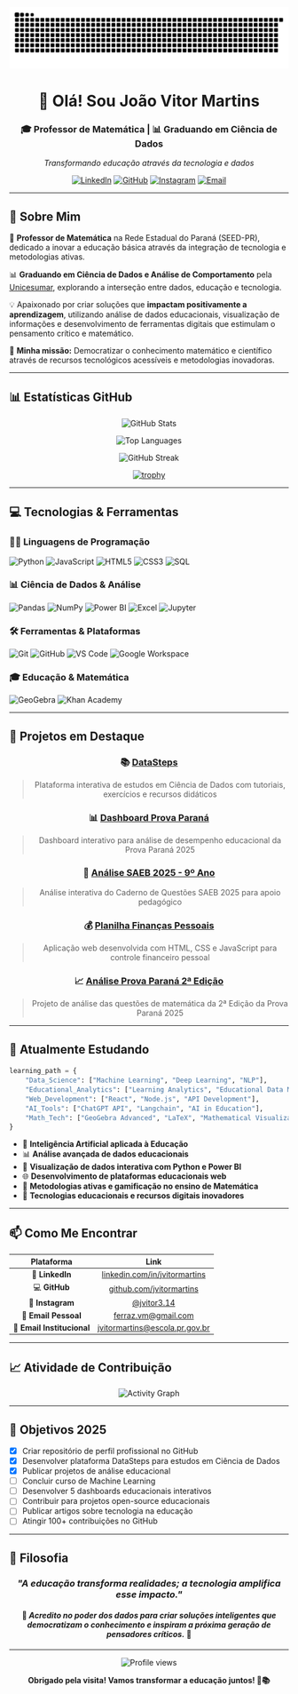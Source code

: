 ![snake gif](https://github.com/jvitormartins/jvitormartins/blob/output/github-contribution-grid-snake.svg)

<div align="center">

# 👋 Olá! Sou João Vitor Martins

### 🎓 Professor de Matemática | 📊 Graduando em Ciência de Dados

*Transformando educação através da tecnologia e dados*

[![LinkedIn](https://img.shields.io/badge/-LinkedIn-0077B5?style=for-the-badge&logo=linkedin&logoColor=white)](https://www.linkedin.com/in/jvitormartins/)
[![GitHub](https://img.shields.io/badge/-GitHub-181717?style=for-the-badge&logo=github&logoColor=white)](https://github.com/jvitormartins)
[![Instagram](https://img.shields.io/badge/-Instagram-E4405F?style=for-the-badge&logo=instagram&logoColor=white)](https://www.instagram.com/jvitor3.14/)
[![Email](https://img.shields.io/badge/-Email-D14836?style=for-the-badge&logo=gmail&logoColor=white)](mailto:ferraz.vm@gmail.com)

</div>

---

## 🚀 Sobre Mim

🔢 **Professor de Matemática** na Rede Estadual do Paraná (SEED-PR), dedicado a inovar a educação básica através da integração de tecnologia e metodologias ativas.

📊 **Graduando em Ciência de Dados e Análise de Comportamento** pela [Unicesumar](https://www.unicesumar.edu.br/), explorando a interseção entre dados, educação e tecnologia.

💡 Apaixonado por criar soluções que **impactam positivamente a aprendizagem**, utilizando análise de dados educacionais, visualização de informações e desenvolvimento de ferramentas digitais que estimulam o pensamento crítico e matemático.

🎯 **Minha missão:** Democratizar o conhecimento matemático e científico através de recursos tecnológicos acessíveis e metodologias inovadoras.

---

## 📊 Estatísticas GitHub

<div align="center">

![GitHub Stats](https://github-readme-stats.vercel.app/api?username=jvitormartins&show_icons=true&theme=tokyonight&hide_border=true&count_private=true&include_all_commits=true)

![Top Languages](https://github-readme-stats.vercel.app/api/top-langs/?username=jvitormartins&layout=compact&theme=tokyonight&hide_border=true&langs_count=8)

![GitHub Streak](https://github-readme-streak-stats.herokuapp.com/?user=jvitormartins&theme=tokyonight&hide_border=true)

[![trophy](https://github-profile-trophy.vercel.app/?username=jvitormartins&theme=tokyonight&no-frame=true&row=1&column=7)](https://github.com/ryo-ma/github-profile-trophy)

</div>

---

## 💻 Tecnologias & Ferramentas

### 👨‍💻 Linguagens de Programação

![Python](https://img.shields.io/badge/-Python-3776AB?style=flat-square&logo=python&logoColor=white)
![JavaScript](https://img.shields.io/badge/-JavaScript-F7DF1E?style=flat-square&logo=javascript&logoColor=black)
![HTML5](https://img.shields.io/badge/-HTML5-E34F26?style=flat-square&logo=html5&logoColor=white)
![CSS3](https://img.shields.io/badge/-CSS3-1572B6?style=flat-square&logo=css3&logoColor=white)
![SQL](https://img.shields.io/badge/-SQL-4479A1?style=flat-square&logo=mysql&logoColor=white)

### 📊 Ciência de Dados & Análise

![Pandas](https://img.shields.io/badge/-Pandas-150458?style=flat-square&logo=pandas&logoColor=white)
![NumPy](https://img.shields.io/badge/-NumPy-013243?style=flat-square&logo=numpy&logoColor=white)
![Power BI](https://img.shields.io/badge/-Power_BI-F2C811?style=flat-square&logo=powerbi&logoColor=black)
![Excel](https://img.shields.io/badge/-Excel-217346?style=flat-square&logo=microsoftexcel&logoColor=white)
![Jupyter](https://img.shields.io/badge/-Jupyter-F37626?style=flat-square&logo=jupyter&logoColor=white)

### 🛠️ Ferramentas & Plataformas

![Git](https://img.shields.io/badge/-Git-F05032?style=flat-square&logo=git&logoColor=white)
![GitHub](https://img.shields.io/badge/-GitHub-181717?style=flat-square&logo=github&logoColor=white)
![VS Code](https://img.shields.io/badge/-VS_Code-007ACC?style=flat-square&logo=visualstudiocode&logoColor=white)
![Google Workspace](https://img.shields.io/badge/-Google_Workspace-4285F4?style=flat-square&logo=google&logoColor=white)

### 🎓 Educação & Matemática

![GeoGebra](https://img.shields.io/badge/-GeoGebra-6C3483?style=flat-square&logo=geogebra&logoColor=white)
![Khan Academy](https://img.shields.io/badge/-Khan_Academy-14BF96?style=flat-square&logo=khanacademy&logoColor=white)

---

## 🔭 Projetos em Destaque

<div align="center">

### 📚 [DataSteps](https://github.com/jvitormartins/DataSteps)
> Plataforma interativa de estudos em Ciência de Dados com tutoriais, exercícios e recursos didáticos

### 📊 [Dashboard Prova Paraná](https://github.com/jvitormartins/dashboard-prova-parana)
> Dashboard interativo para análise de desempenho educacional da Prova Paraná 2025

### 📝 [Análise SAEB 2025 - 9º Ano](https://github.com/jvitormartins/Caderno-de-Questoes-SAEB-2025-9ANO)
> Análise interativa do Caderno de Questões SAEB 2025 para apoio pedagógico

### 💰 [Planilha Finanças Pessoais](https://github.com/jvitormartins/planilha-financas-pessoais)
> Aplicação web desenvolvida com HTML, CSS e JavaScript para controle financeiro pessoal

### 📈 [Análise Prova Paraná 2ª Edição](https://github.com/jvitormartins/prova-pr-2ed-mat)
> Projeto de análise das questões de matemática da 2ª Edição da Prova Paraná 2025

</div>

---

## 🧠 Atualmente Estudando

```python
learning_path = {
    "Data_Science": ["Machine Learning", "Deep Learning", "NLP"],
    "Educational_Analytics": ["Learning Analytics", "Educational Data Mining"],
    "Web_Development": ["React", "Node.js", "API Development"],
    "AI_Tools": ["ChatGPT API", "Langchain", "AI in Education"],
    "Math_Tech": ["GeoGebra Advanced", "LaTeX", "Mathematical Visualization"]
}
```

- 🤖 **Inteligência Artificial aplicada à Educação**
- 📊 **Análise avançada de dados educacionais**
- 🎨 **Visualização de dados interativa com Python e Power BI**
- 🌐 **Desenvolvimento de plataformas educacionais web**
- 🔬 **Metodologias ativas e gamificação no ensino de Matemática**
- 📱 **Tecnologias educacionais e recursos digitais inovadores**

---

## 📫 Como Me Encontrar

<div align="center">

| Plataforma | Link |
|:---:|:---:|
| 💼 **LinkedIn** | [linkedin.com/in/jvitormartins](https://www.linkedin.com/in/jvitormartins/) |
| 💻 **GitHub** | [github.com/jvitormartins](https://github.com/jvitormartins) |
| 📸 **Instagram** | [@jvitor3.14](https://www.instagram.com/jvitor3.14/) |
| 📧 **Email Pessoal** | ferraz.vm@gmail.com |
| 🏫 **Email Institucional** | jvitormartins@escola.pr.gov.br |

</div>

---

## 📈 Atividade de Contribuição

<div align="center">

![Activity Graph](https://github-readme-activity-graph.vercel.app/graph?username=jvitormartins&theme=tokyo-night&hide_border=true&area=true)

</div>

---

## 🎯 Objetivos 2025

- [x] Criar repositório de perfil profissional no GitHub
- [x] Desenvolver plataforma DataSteps para estudos em Ciência de Dados
- [x] Publicar projetos de análise educacional
- [ ] Concluir curso de Machine Learning
- [ ] Desenvolver 5 dashboards educacionais interativos
- [ ] Contribuir para projetos open-source educacionais
- [ ] Publicar artigos sobre tecnologia na educação
- [ ] Atingir 100+ contribuições no GitHub

---

## 💭 Filosofia

<div align="center">

### *"A educação transforma realidades; a tecnologia amplifica esse impacto."*

#### 🌟 *Acredito no poder dos dados para criar soluções inteligentes que democratizam o conhecimento e inspiram a próxima geração de pensadores críticos.* 🌟

---

<img src="https://komarev.com/ghpvc/?username=jvitormartins&color=blueviolet&style=flat-square&label=Visualizações+do+Perfil" alt="Profile views" />

**Obrigado pela visita! Vamos transformar a educação juntos! 🚀📚**

</div>
